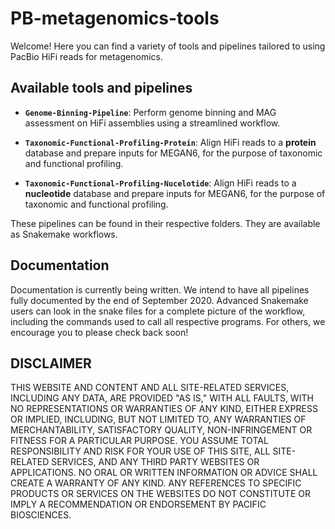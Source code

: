 # PB-metagenomics-tools

Welcome! Here you can find a variety of tools and pipelines tailored to using PacBio HiFi reads for metagenomics.

## Available tools and pipelines

+ **`Genome-Binning-Pipeline`**: Perform genome binning and MAG assessment on HiFi assemblies using a streamlined workflow.

+ **`Taxonomic-Functional-Profiling-Protein`**: Align HiFi reads to a **protein** database and prepare inputs for MEGAN6, for the purpose of taxonomic and functional profiling.

+ **`Taxonomic-Functional-Profiling-Nucelotide`**: Align HiFi reads to a **nucleotide** database and prepare inputs for MEGAN6, for the purpose of taxonomic and functional profiling.


These pipelines can be found in their respective folders. They are available as Snakemake workflows.

## Documentation 

Documentation is currently being written. We intend to have all pipelines fully documented by the end of September 2020. Advanced Snakemake users can look in the snake files for a complete picture of the workflow, including the commands used to call all respective programs. For others, we encourage you to please check back soon!


## DISCLAIMER
THIS WEBSITE AND CONTENT AND ALL SITE-RELATED SERVICES, INCLUDING ANY DATA, ARE PROVIDED "AS IS," WITH ALL FAULTS, WITH NO REPRESENTATIONS OR WARRANTIES OF ANY KIND, EITHER EXPRESS OR IMPLIED, INCLUDING, BUT NOT LIMITED TO, ANY WARRANTIES OF MERCHANTABILITY, SATISFACTORY QUALITY, NON-INFRINGEMENT OR FITNESS FOR A PARTICULAR PURPOSE. YOU ASSUME TOTAL RESPONSIBILITY AND RISK FOR YOUR USE OF THIS SITE, ALL SITE-RELATED SERVICES, AND ANY THIRD PARTY WEBSITES OR APPLICATIONS. NO ORAL OR WRITTEN INFORMATION OR ADVICE SHALL CREATE A WARRANTY OF ANY KIND. ANY REFERENCES TO SPECIFIC PRODUCTS OR SERVICES ON THE WEBSITES DO NOT CONSTITUTE OR IMPLY A RECOMMENDATION OR ENDORSEMENT BY PACIFIC BIOSCIENCES.
